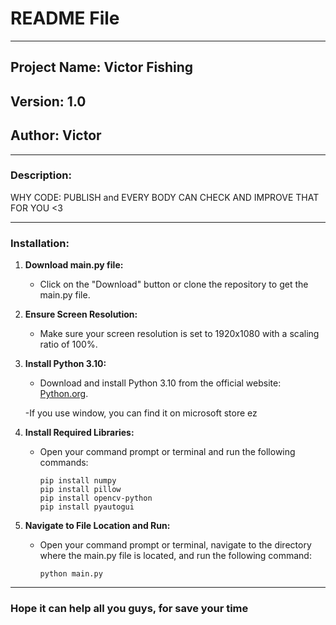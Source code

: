 # README File

---

## Project Name: Victor Fishing

## Version: 1.0

## Author: Victor

---

### Description:

WHY CODE: PUBLISH and EVERY BODY CAN CHECK AND IMPROVE THAT
FOR YOU <3

---

### Installation:

1. **Download main.py file:**
    - Click on the "Download" button or clone the repository to get the main.py file.

2. **Ensure Screen Resolution:**
    - Make sure your screen resolution is set to 1920x1080 with a scaling ratio of 100%.

3. **Install Python 3.10:**
    - Download and install Python 3.10 from the official website: [Python.org](https://www.python.org/downloads/).

    -If you use window, you can find it on microsoft store ez

4. **Install Required Libraries:**
    - Open your command prompt or terminal and run the following commands:
        ```
        pip install numpy
        pip install pillow
        pip install opencv-python
        pip install pyautogui
        ```

5. **Navigate to File Location and Run:**
    - Open your command prompt or terminal, navigate to the directory where the main.py file is located, and run the following command:
        ```
        python main.py
        ```

---

### Hope it can help all you guys, for save your time



